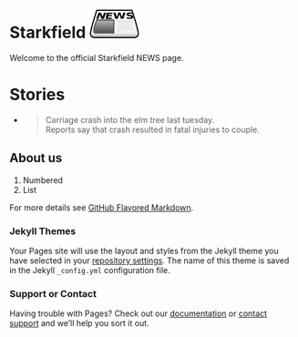 # Starkfield <img src="assets/newspaper.png" alt="news" height="50"/>

Welcome to the official Starkfield NEWS page.




# Stories


* > Carriage crash into the elm tree last tuesday.<br/>
  > Reports say that crash resulted in fatal injuries to couple.

## About us



1. Numbered
2. List


For more details see [GitHub Flavored Markdown](https://guides.github.com/features/mastering-markdown/).

### Jekyll Themes

Your Pages site will use the layout and styles from the Jekyll theme you have selected in your [repository settings](https://github.com/Weinstein-Classics/Ethan-Frome/settings). The name of this theme is saved in the Jekyll `_config.yml` configuration file.

### Support or Contact

Having trouble with Pages? Check out our [documentation](https://help.github.com/categories/github-pages-basics/) or [contact support](https://github.com/contact) and we’ll help you sort it out.
